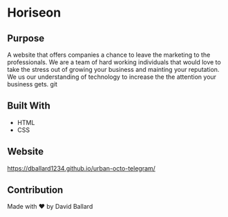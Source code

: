 # Horiseon

## Purpose
A website that offers companies a chance to leave the marketing to the professionals. We are a team of hard working individuals that would love to take the stress out of growing your business and mainting your reputation. We us our understanding of technology to increase the the attention your business gets. git

## Built With
* HTML
* CSS

## Website
https://dballard1234.github.io/urban-octo-telegram/

## Contribution
Made with ❤️ by David Ballard

